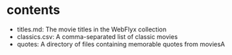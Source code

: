 # contents

- titles.md: The movie titles in the WebFlyx collection
- classics.csv: A comma-separated list of classic movies
- quotes: A directory of files containing memorable quotes from moviesA
